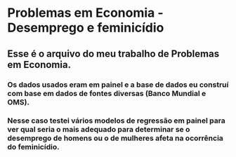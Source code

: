 # Problemas em Economia - Desemprego e feminicídio

## Esse é o arquivo do meu trabalho de Problemas em Economia. 

### Os dados usados eram em painel e a base de dados eu construí com base em dados de fontes diversas (Banco Mundial e OMS).
### Nesse caso testei vários modelos de regressão em painel para ver qual seria o mais adequado para determinar se o desemprego de homens ou o de mulheres afeta na ocorrência do feminicídio.
